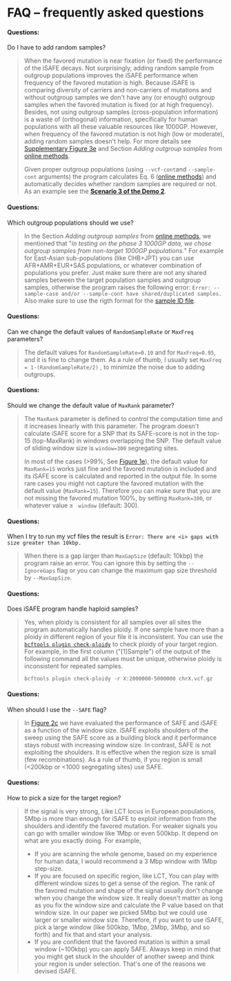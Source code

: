 
FAQ – frequently asked questions
=============
<h4>Questions: </h4> 

Do I have to add random samples?

>When the favored mutation is near fixation (or fixed) the performance of the iSAFE decays. Not surprisingly, adding random sample from outgroup populations improves the iSAFE performance when frequency of the favored mutation is high. Because iSAFE is comparing diversity of carriers and non-carriers of mutations  and without outgroup samples we don't have any (or enough) outgroup samples when the favored mutation is fixed (or at high frequency). Besides, not using outgroup samples (cross-population information) is a waste of (orthogonal) information, specifically for human populations with all these valuable resources like 1000GP. 
>However, when frequency of the favored mutation is not high (low or moderate), adding random samples doesn't help. For more details see [Supplementary Figure 3e](https://www.nature.com/articles/nmeth.4606/figures/6) and Section *Adding outgroup samples* from [online methods](https://www.nature.com/articles/nmeth.4606#methods).
>
>Given proper outgroup populations (using ```--vcf-cont```and ```--sample-cont``` arguments) the program calculates Eq. 6 ([online methods](https://www.nature.com/articles/nmeth.4606#methods)) and automatically decides whether random samples are required or not. As an example see the [**Scenario 3 of the Demo 2**](https://github.com/alek0991/iSAFE#demo-2-input-in-vcf-format).

<h4>Questions: </h4>

Which outgroup populations should we use?

>In the Section *Adding outgroup samples* from [online methods](https://www.nature.com/articles/nmeth.4606#methods), we mentioned that "*in testing on the phase 3 1000GP data, we chose outgroup samples from non-target 1000GP populations.*" For example for East-Asian sub-populations (like CHB+JPT) you can use AFR+AMR+EUR+SAS populations, or whatever combination of populations you prefer. Just make sure there are not any shared samples between the target population samples and outgroup samples, otherwise the program raises the following error:
```Error: --sample-case and/or --sample-cont have shared/duplicated samples.```  Also make sure to use the rigth format for the [sample ID file](https://github.com/alek0991/iSAFE/blob/master/sample_ID_format.md). 

<h4>Questions: </h4>

Can we change the default values of ```RandomSampleRate``` or ```MaxFreq``` parameters?

>The default values for ```RandomSampleRate=0.10``` and for ```MaxFreq=0.95```, and it is fine to change them. As a rule of thumb, I usually set ```MaxFreq = 1-(RandomSampleRate/2)``` , to minimize the noise due to adding outgroups.

<h4>Questions: </h4>

Should we change the default value of ```MaxRank``` parameter?

>The ```MaxRank``` parameter is defined to control the computation time and it increases linearly with this parameter. The program doesn't calculate iSAFE score for a SNP that its SAFE-score is not in the top-15 (top-MaxRank) in windows overlapping the SNP. The default value of sliding window size is ```window=300``` segregating sites. 
>
>In most of the cases (&gt;99%, See [Figure 1e](https://www.nature.com/articles/nmeth.4606/figures/1)), the default value for ```MaxRank=15``` works just fine and the favored mutation is included and its iSAFE score is calculated and reported in the output file. In some rare cases you might not capture the favored mutation with the default value (```MaxRank=15```). Therefore you can make sure that you are not missing the favored mutation 100%, by setting ```MaxRank=300```, or whatever value &#8805; ``` window``` (default: 300).

<h4>Questions: </h4>

When I try to run my vcf files the result is ```Error: There are <i> gaps with size greater than 10kbp.```
 
>When there is a gap larger than ```MaxGapSize``` (default: 10kbp) the program raise an error. You can ignore this by setting the ```--IgnoreGaps``` flag or you can change the maximum gap size threshold by ```--MaxGapSize```.


<h4>Questions: </h4>

Does iSAFE program handle haploid samples?

>Yes, when ploidy is consistent for all samples over all sites the program automatically handles ploidy.
 If one sample have more than a ploidy in different region of your file it is inconsistent. 
You can use the [```bcftools plugin check-ploidy```](http://samtools.github.io/bcftools/howtos/plugins.html) 
to check ploidy of your target region. For example, in the first column ("[1]Sample") of the output of the following 
command all the values must be unique, otherwise ploidy is inconsistent for repeated samples.
>
> ```bcftools plugin check-ploidy -r X:2000000-5000000 chrX.vcf.gz```

<h4>Questions: </h4>

When should I use the ```--SAFE``` flag?
> In [Figure 2c](https://www.nature.com/articles/nmeth.4606/figures/2) we have evaluated the performance of SAFE and iSAFE as a function of the window size. 
iSAFE exploits shoulders of the sweep using the SAFE score as a building block and it performance stays robust with increasing window size. 
In contrast, SAFE is not exploiting the shoulders. It is effective when the region size is small (few recombinations). 
As a rule of thumb, if you region is small (&lt;200kbp or &lt;1000 segregating sites) use SAFE.

<h4>Questions: </h4>

How to pick a size for the target region?

>If the signal is very strong, Like LCT locus in European populations, 5Mbp is more than enough for iSAFE to exploit information from 
the shoulders and identify the favored mutation. For weaker signals you can go with smaller window like 1Mbp or even 500kbp. 
It depend on what are you exactly doing. For example, 
>* If you are scanning the whole genome, based on my experience for human data, I would recommend a 3 Mbp window with 1Mbp step-size.  
>* If you are focused on specific region, like LCT, You can play with different window sizes to get a sense of the region. The rank of the favored mutation and shape of the signal usually don't change when you change the window size.  It really doesn't matter as long as you fix the window size and calculate the P value based on that window size. In our paper we picked 5Mbp but we could use larger or smaller window size. Therefore, if you want to use iSAFE, pick a large window (like 500kbp, 1Mbp,  2Mbp, 3Mbp, and so forth) and fix that and start your analysis.
>* If you are confident that the favored mutation is within a small window (~100kbp) you can apply SAFE. Always keep in mind that you might get stuck in the shoulder of another sweep and think your region is under selection. That's one of the reasons we devised iSAFE.
